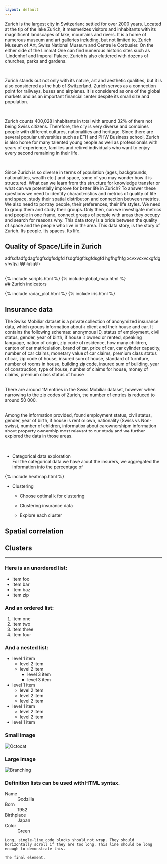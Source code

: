 ```yaml
---
layout: default
---
```



Zurich is the largest city in Switzerland settled for over 2000 years. Located at the tip of the lake Zurich, it mesmerizes visitors  and inhabitants with its magnificent landscapes of lake, mountains and rivers. It is a home of numerous  museum and art galleries including, but not limited to, Zurich Museum of Art, Swiss National Museum and Centre le Corbusier. On the either side of the Limmat One can find numerous historic sites such as  Lindenhof and Imperal Palace. Zurich is also cluttered with dozens of churches, parks and gardens.

<br>

Zurich stands out not only with its nature, art and aesthetic qualities, but it is also considered as the hub of Switzerland. Zurich serves as a connection point for railways, buses and airplanes. It is considered as one of the global markets and  as an important financial center despite its small size and population.

<br>

Zurich counts 400,028 inhabitants in total with around 32% of them not being Swiss citizens. Therefore, the city is very diverse and combines people with different cultures, nationalities and heritage. Since there are several popular universities such as ETH and PHW Business school, Zurich is also home for many talented young people as well as professionals with years of experience, families and retired individuals who want to enjoy every second remaining in their life.

<br>

Since Zurich is so diverse in terms of population (ages, backgrounds, nationalities, wealth etc.) and space, some of you may wonder how it is structured. What can we learn from this structure for knowledge transfer or what can we potentially improve for better life in Zurich? To answer these questions we need to identify characteristics and metrics of quality of life and space, study their spatial distribution and connection between metrics. We also need to portray people, their preferences, their life styles. We need to group them and study their groups. Only then, can we investigate metrics and people in one frame, connect groups of people with areas they occupy and search for reasons why. This data story is a bride between the quality of space and the people who live in the area. This data story, is the story of Zurich. Its people. Its spaces. Its life. 



## Quality of Space/Life in Zurich

adfsdfadfgdagfdgfsdgfsdgfd
fsdgfdgfdsgfdsgfd
hgfhgfhfg
xcvxvcxvcxgfdg
yhytjyj
ljljhlgljgljh

<br>
{% include scripts.html %}
{% include global_map.html %}

<br>
## Zurich indicators

{% include radar_plot.html %}
{% include iris.html %}

## Insurance data

The Swiss Mobiliar dataset is a private collection of anonymized insurance data, which groups information about a client and their house and car. It contains the following schemas: anonymous ID, status of employment, civil status, gender, year of birth, if house is owned or rented, speaking language, nation of origin, zip code of residence, how many children, canton of car matriculation, brand of car, price of car, car cylinder capacity, number of car claims, monetary value of car claims, premium class status of car, zip code of house, insured sum of house, standard of furniture, number of rooms in house, building zip code, insured sum of building, year of construction, type of house, number of claims for house, money of claims, premium class status of house. <br><br>

There are around 1M entries in the Swiss Mobiliar dataset, however when narrowing to the zip codes of Zurich, the number of entries is reduced to around 50 000. <br><br>

Among the information provided, found employment status, civil status, gender, year of birth, if house is rent or own, nationality (Swiss vs Non-swiss), number of children, information about carownershipm information about property ownership most relevant to our study and we further explored the data in those areas. <br><br><br>



-  Categorical data exploration <br>
For the categorical data we have about the insurers, we aggregated the information into the percentage of

{% include heatmap.html %}

- Clustering <br>

	- Choose optimal k for clustering <br>


	- Clustering insurance data <br>


	- Explore each cluster <br>

## Spatial correlation

## Clusters

* * *

### Here is an unordered list:

-   Item foo
-   Item bar
-   Item baz
-   Item zip

### And an ordered list:

1.  Item one
2.  Item two
3.  Item three
4.  Item four

### And a nested list:

-   level 1 item
    -   level 2 item
    -   level 2 item
        -   level 3 item
        -   level 3 item
-   level 1 item
    -   level 2 item
    -   level 2 item
    -   level 2 item
-   level 1 item
    -   level 2 item
    -   level 2 item
-   level 1 item

### Small image

![Octocat](https://assets-cdn.github.com/images/icons/emoji/octocat.png)

### Large image

![Branching](https://guides.github.com/activities/hello-world/branching.png)

### Definition lists can be used with HTML syntax.

<dl>
<dt>Name</dt>
<dd>Godzilla</dd>
<dt>Born</dt>
<dd>1952</dd>
<dt>Birthplace</dt>
<dd>Japan</dd>
<dt>Color</dt>
<dd>Green</dd>
</dl>

    Long, single-line code blocks should not wrap. They should horizontally scroll if they are too long. This line should be long enough to demonstrate this.

    The final element.
